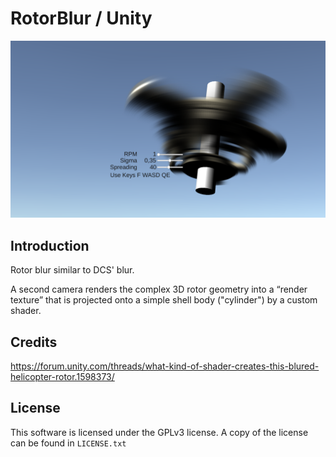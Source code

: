 

# RotorBlur / Unity 

![Alt text](https://github.com/zulugithub/RotorBlur/blob/main/RotorBlur.png?raw=true "Title")

## Introduction

Rotor blur similar to DCS' blur.

A second camera renders the complex 3D rotor geometry into a “render texture” that is projected onto a simple shell body ("cylinder") by a custom shader.

## Credits

https://forum.unity.com/threads/what-kind-of-shader-creates-this-blured-helicopter-rotor.1598373/

## License

This software is licensed under the GPLv3 license. A copy of the license can
be found in `LICENSE.txt`


